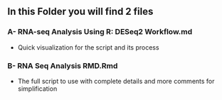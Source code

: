 ## In this Folder you will find 2 files 
### A- RNA-seq Analysis Using R: DESeq2 Workflow.md 
   - Quick visualization for the script and its process
### B- RNA Seq Analysis RMD.Rmd
   - The full script to use with complete details and more comments for simplification
